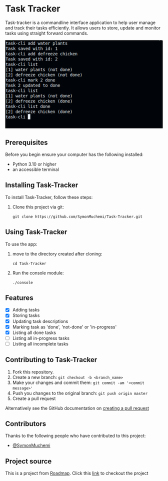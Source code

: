 # Task Tracker

Task-tracker is a commandline interface application to help user manage and track their tasks efficiently. It allows users to store, update and monitor tasks using straight forward commands.

![Terminal screenshot](task-tracker.png)

## Prerequisites

Before you begin ensure your computer has the following installed:

- Python 3.10 or higher
- an accessible terminal

## Installing Task-Tracker

To install Task-Tracker, follow these steps:

1. Clone this project via git:

   ```shell
   git clone https://github.com/SymonMuchemi/Task-Tracker.git
   ```

## Using Task-Tracker

To use the app:

1. move to the directory created after cloning:

   ```shell
   cd Task-Tracker
   ```

2. Run the console module:

   ```shell
   ./console
   ```

## Features

- [x] Adding tasks
- [x] Storing tasks
- [x] Updating task descriptions
- [x] Marking task as 'done', 'not-done' or 'in-progress'
- [x] Listing all done tasks
- [ ] Listing all in-progress tasks
- [ ] Listing all incomplete tasks

## Contributing to Task-Tracker

1. Fork this repository.
2. Create a new branch: `git checkout -b <branch_name>`
3. Make your changes and commit them: `git commit -am '<commit message>'`
4. Push you changes to the original branch: `git push origin master`
5. Create a pull request

Alternatively see the GitHub documentation on [creating a pull request](https://help.github.com/en/github/collaborating-with-issues-and-pull-requests/creating-a-pull-request)

## Contributors

Thanks to the following people who have contributed to this project:

- [@SymonMuchemi](https://www.github.com/symonmuchemi)

## Project source

This is a project from [Roadmap](https://www.roadmap.sh). Click this [link](https://roadmap.sh/projects/task-tracker) to checkout the project
